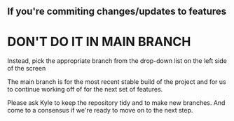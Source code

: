 ## If you're commiting changes/updates to features
# DON'T DO IT IN MAIN BRANCH

Instead, pick the appropriate branch from the drop-down list on the left side of the screen

The main branch is for the most recent stable build of the project
and for us to continue working off of for the next set of features.

Please ask Kyle to keep the repository tidy and to make new branches.
And come to a consensus if we're ready to move on to the next step.
